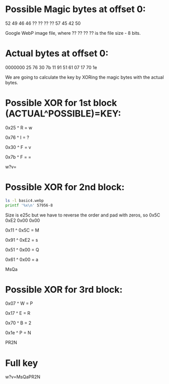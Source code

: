 # Possible Magic bytes at offset 0:

52 49 46 46
?? ?? ?? ??
57 45 42 50

Google WebP image file, where ?? ?? ?? ?? is the file size - 8 bits.

# Actual bytes at offset 0:
0000000 25 76 30 7b 11 91 51 61 07 17 70 1e

We are going to calculate the key by XORing the magic bytes with the actual bytes.

# Possible XOR for 1st block (ACTUAL^POSSIBLE)=KEY:

0x25 ^ R = w

0x76 ^ I = ?

0x30 ^ F = v

0x7b ^ F = =

w?v=

# Possible XOR for 2nd block:

```bash
ls -l basic4.webp
printf '%x\n' 57956-8
```

Size is e25c but we have to reverse the order and pad with zeros, so 0x5C 0xE2 0x00 0x00

0x11 ^ 0x5C = M

0x91 ^ 0xE2 = s

0x51 ^ 0x00 = Q

0x61 ^ 0x00 = a

MsQa

# Possible XOR for 3rd block:

0x07 ^ W = P

0x17 ^ E = R

0x70 ^ B = 2

0x1e ^ P = N

PR2N

# Full key

w?v=MsQaPR2N